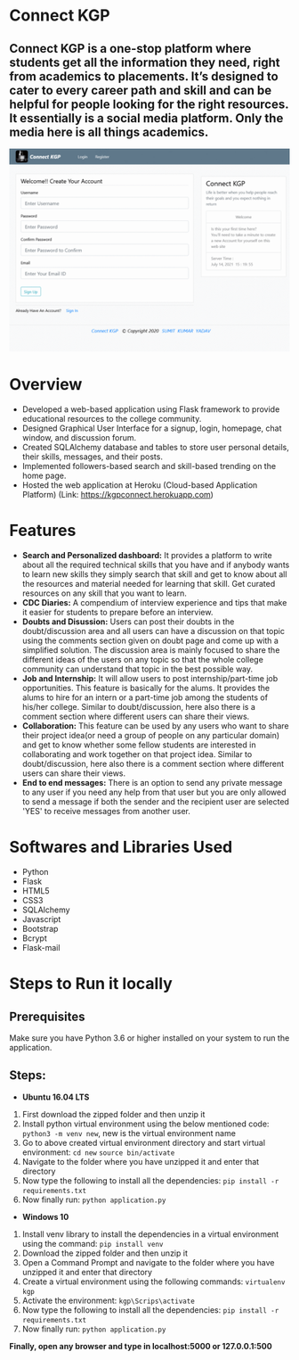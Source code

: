 # Connect KGP
## Connect KGP is a one-stop platform where students get all the information they need, right from academics to placements. It’s designed to cater to every career path and skill and can be helpful for people looking for the right resources. It essentially is a social media platform. Only the media here is all things academics.

![**Slideshow**](/Slideshow.gif)

# Overview
 - Developed a web-based application using Flask framework to provide educational resources to the college community.
 - Designed Graphical User Interface for a signup, login, homepage, chat window, and discussion forum.
 - Created SQLAlchemy database and tables to store user personal details, their skills, messages, and their posts.
 - Implemented followers-based search and skill-based trending on the home page.
 - Hosted the web application at Heroku (Cloud-based Application Platform) (Link: https://kgpconnect.herokuapp.com)

# Features 
 - **Search and Personalized dashboard:** It provides a platform to write about all the required technical skills that you have and if anybody wants to learn new skills they simply search that skill and get to know about all the resources and material needed for learning that skill. Get curated resources on any skill that you want to learn.
 -  **CDC Diaries:** A compendium of interview experience and tips that make it easier for students to prepare before an interview.
 - **Doubts and Disussion:** Users can post their doubts in the doubt/discussion area and all users can have a discussion on that topic using the comments section given on doubt page and come up with a simplified solution. The discussion area is mainly focused to share the different ideas of the users on any topic so that the whole college community can understand that topic in the best possible way. 
 - **Job and Internship:** It will allow users to post internship/part-time job opportunities. This feature is basically for the alums. It provides the alums to hire for an intern or a part-time job among the students of his/her college. Similar to doubt/discussion, here also there is a comment section where different users can share their views.
 - **Collaboration:** This feature can be used by any users who want to share their project idea(or need a group of people on any particular domain) and get to know whether some fellow students are interested in collaborating and work together on that project idea. Similar to doubt/discussion, here also there is a comment section where different users can share their views.
 - **End to end messages:** There is an option to send any private message to any user if you need any help from that user but you are only allowed to send a message if both the sender and the recipient user are selected 'YES' to receive messages from another user.

# Softwares and Libraries Used
 - Python 
 - Flask  
 - HTML5 
 - CSS3 
 - SQLAlchemy 
 - Javascript
 - Bootstrap
 - Bcrypt
 - Flask-mail

# Steps to Run it locally

## Prerequisites
Make sure you have Python 3.6 or higher installed on your system to run the application. 

## Steps:

- **Ubuntu 16.04 LTS**
1.  First download the zipped folder and then unzip it
2.  Install python virtual environment using the below mentioned code: `python3 -m venv new`, new is the virtual environment name
3.  Go to above created virtual environment directory and start virtual environment:  `cd new`  `source bin/activate`
4.  Navigate to the folder where you have unzipped it and enter that directory
5.  Now type the following to install all the dependencies: `pip install -r requirements.txt` 
6.  Now finally run: `python application.py`

- **Windows 10**
1.  Install venv library to install the dependencies in a virtual environment using the command:   `pip install venv`
2.  Download the zipped folder and then unzip it
3.  Open a Command Prompt and navigate to the folder where you have unzipped it and enter that directory
4.  Create a virtual environment using the following commands:   `virtualenv  kgp`
5.  Activate the environment:   `kgp\Scrips\activate`
6.  Now type the following to install all the dependencies:  `pip install -r requirements.txt` 
7.  Now finally run:  `python application.py`


**Finally, open any browser and type in localhost:5000 or 127.0.0.1:500**
